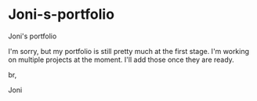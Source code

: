 # Joni-s-portfolio
Joni's portfolio

I'm sorry, but my portfolio is still pretty much at the first stage. I'm working on multiple projects at the moment. I'll add those once they are ready.

br, 

Joni
